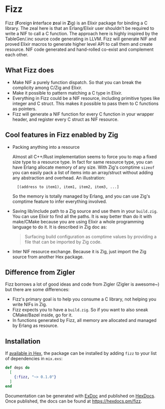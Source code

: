# Fizz

Fizz (**F**oreign **i**nterface **z**eal in **Z**ig) is an Elixir package for binding a C library.
The zeal here is that an Erlang/Elixir user shouldn't be required to write a NIF to call a C function.
The approach here is highly inspired by the TableGen/.inc source code generating in LLVM.
Fizz will generate NIF and proved Elixir macros to generate higher level API to call them and create resource.
NIF code generated and hand-rolled co-exist and complement each other.

## What Fizz does

- Make NIF a purely function dispatch. So that you can break the complicity among C/Zig and Elixir.
- Make it possible to pattern matching a C type in Elixir.
- Everything in Fizz could be a NIF resource, including primitive types like integer and C struct. This makes it possible to pass them to C functions as pointers.
- Fizz will generate a NIF function for every C function in your wrapper header, and register every C struct as NIF resource.

## Cool features in Fizz enabled by Zig

- Packing anything into a resource

  Almost all C++/Rust implementation seems to force you to map a fixed size type to a resource type.
  In fact for same resource type, you can have Erlang allocate memory of any size.
  With Zig's comptime `sizeof` you can easily pack a list of items into an array/struct without adding any abstraction and overhead. An illustration:

  ```
    [(address to item1), item1, item2, item3, ...]
  ```

  So the memory is totally managed by Erlang, and you can use Zig's comptime feature to infer everything involved.

- Saving lib/include path to a Zig source and use them in your `build.zig`. You can use Elixir to find all the paths. It is way better than do it with make/CMake because you are using Elixir a whole programming language to do it. It is described in Zig doc as:

  > Surfacing build configuration as comptime values by providing a file that can be imported by Zig code.

- Inter NIF resource exchange. Because it is Zig, just import the Zig source from another Hex package.

## Difference from Zigler

Fizz borrows a lot of good ideas and code from Zigler (Zigler is awesome~) but there are some differences:

- Fizz's primary goal is to help you consume a C library, not helping you write NIFs in Zig.
- Fizz expects you to have a `build.zig`. So if you want to also sneak CMake/Bazel inside, go for it.
- In functions generated by Fizz, all memory are allocated and managed by Erlang as resource.

## Installation

If [available in Hex](https://hex.pm/docs/publish), the package can be installed
by adding `fizz` to your list of dependencies in `mix.exs`:

```elixir
def deps do
  [
    {:fizz, "~> 0.1.0"}
  ]
end
```

Documentation can be generated with [ExDoc](https://github.com/elixir-lang/ex_doc)
and published on [HexDocs](https://hexdocs.pm). Once published, the docs can
be found at <https://hexdocs.pm/fizz>.
